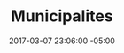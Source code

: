 ---
title: Municipalites
date: 2017-03-07 23:06:00 -05:00
permalink: "/municipalites"
slider:
- image: "/uploads/table-overlay-9939a3.jpg"
  image_icone: 
  description: "Obtenir un inventaire rapide des frenes du territoire sans acquisition di logiciel d'inventaire \n\n**Reduire temps, delai et budget**"
  telecharger: true
- image: "/uploads/table-overlay-9939a3.jpg"
  image_icone: 
  description: "Prendre le controle des frene et des especes envahissantes dans les boises de des milieux humides \n\n**Anticiper sur les besoins et les solutions**"
  telecharger: true
- image: "/uploads/table-overlay-9939a3.jpg"
  image_icone: 
  description: "Utiliser les services innovants en ligne pour modeliser le depistage avec precision et en continu \n\n**Techniques simples a utiliser**"
  telecharger: true
- image: "/uploads/table-overlay-9939a3.jpg"
  image_icone: 
  description: "Simplifier la collaboration entre tous les proprietaires de la municipalite et les professionnels \n\n**Creer l'interet avec la simplicite**"
  telecharger: true
sections:
- titre: comment ça fonctionne
  description: 
  icones:
  - image: "/uploads/commercial.png"
    titre: Municipalites
    url: "/"
    description: 
  - image: "/uploads/energetique.png"
    titre: Institutions
    url: 
    description: 
  - image: "/uploads/matiere.png"
    titre: Residents
    url: 
    description: 
- titre: OFFRE DE LA SOLUTION CONCERTÉE ET ÉCONOMIQUE 
  description: "UN PORTAIL AVEC LES DONNÉES ET DE L’INFORMATION PRÉCISE POUR RÉPONDRE\x03AVEC
    ASSURANCE À TOUS VOS BESOINS D’INVENTAIRES. C’EST..."
  icones:
  - image: "/uploads/m-inventaire.png"
    titre: "inventaire Et évaluation"
    url: 
  - image: "/uploads/m-plateforme.png"
    titre: plateformes de gestion concertée
    url: 
  - image: "/uploads/m-module.png"
    titre: Modules de performance
    url: 
  - image: "/uploads/m-valorisation.png"
    titre: "VALORISATION du bois"
    url: /valorisation
- titre: VOS ACtions DE GESTION DE LA PROBLÈMATIQUE
  icones:
  - image: "/uploads/m-communication.png"
    titre: "COMMUNICATION ET RÈGLEMENTATION"
    url: /communication
  - image: "/uploads/m-activites-preventives.png"
    titre: ACTIVITÉS PRÉVENTIVES
    url: /activites-preventives
  - image: "/uploads/m-activites-intensives.png"
    titre: Activites Intensives
    url: activites-intensives
layout: default
---